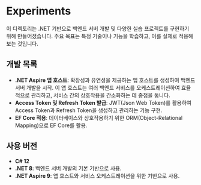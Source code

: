 # Experiments

이 디렉토리는 .NET 기반으로 백엔드 서버 개발 및 다양한 실습 프로젝트를 구현하기 위해 만들어졌습니다. 주요 목표는 특정 기술이나 기능을 학습하고, 이를 실제로 적용해보는 것입니다.

## 개발 목록

- **.NET Aspire 앱 호스트**: 확장성과 유연성을 제공하는 앱 호스트를 생성하여 백엔드 서버 개발을 시작. 이 앱 호스트는 여러 백엔드 서비스를 오케스트레이션하여 효율적으로 관리하고, 서비스 간의 상호작용을 간소화하는 데 중점을 둡니다.
- **Access Token 및 Refresh Token 발급**: JWT(Json Web Token)를 활용하여 Access Token과 Refresh Token을 생성하고 관리하는 기능 구현.
- **EF Core 적용**: 데이터베이스와 상호작용하기 위한 ORM(Object-Relational Mapping)으로 EF Core를 활용.

## 사용 버전

- **C# 12**
- **.NET 8**: 백엔드 서버 개발의 기본 기반으로 사용.
- **.NET Aspire 9**: 앱 호스트와 서비스 오케스트레이션을 위한 기반으로 사용.

